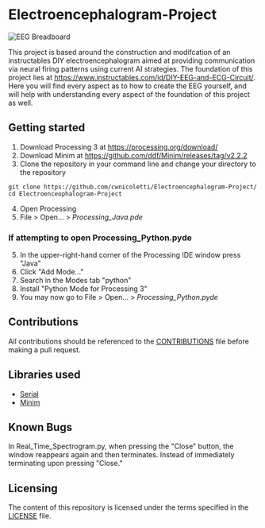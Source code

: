 # Electroencephalogram-Project

![EEG Breadboard](https://res.cloudinary.com/personaluse1234/image/upload/v1617216611/eegbreadboard_lnqsya.png)

This project is based around the construction and modifcation of an instructables DIY electroencephalogram aimed at providing communication via neural firing patterns using current AI strategies. The foundation of this project lies at https://www.instructables.com/id/DIY-EEG-and-ECG-Circuit/. Here you will find every aspect as to how to create the EEG yourself, and will help with understanding every aspect of the foundation of this project as well.

## Getting started
1. Download Processing 3 at https://processing.org/download/
2. Download Minim at https://github.com/ddf/Minim/releases/tag/v2.2.2
3. Clone the repository in your command line and change your directory to the repository
```
git clone https://github.com/cwnicoletti/Electroencephalogram-Project/
cd Electroenceophalogram-Project
```
4. Open Processing
5. File > Open... > *Processing_Java.pde*
### If attempting to open Processing_Python.pyde
5. In the upper-right-hand corner of the Processing IDE window press "Java"
6. Click "Add Mode..."
7. Search in the Modes tab "python"
8. Install "Python Mode for Processing 3"
9. You may now go to File > Open... > *Processing_Python.pyde*

## Contributions
All contributions should be referenced to the [CONTRIBUTIONS](https://github.com/cwnicoletti/Electroencephalogram-Project/blob/master/CONTRIBUTING.md) file before making a pull request.

## Libraries used
* [Serial](https://processing.org/reference/libraries/serial/index.html)
* [Minim](http://code.compartmental.net/minim/)

## Known Bugs
In Real_Time_Spectrogram.py, when pressing the "Close" button, the window reappears again and then terminates. Instead of immediately terminating upon pressing "Close."

## Licensing
The content of this repository is licensed under the terms specified in the [LICENSE](https://github.com/cwnicoletti/Electroencephalogram-Project/blob/master/LICENSE) file.

